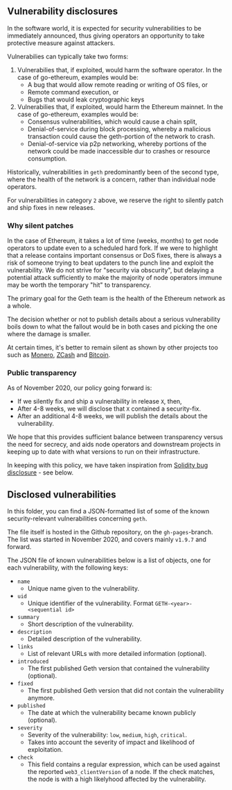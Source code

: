 ## Vulnerability disclosures

In the software world, it is expected for security vulnerabilities to be immediately announced, thus giving operators an opportunity to take protective measure against attackers. 

Vulnerabilies can typically take two forms: 

1. Vulnerabilies that, if exploited, would harm the software operator. In the case of go-ethereum, examples would be:
    - A bug that would allow remote reading or writing of OS files, or 
    - Remote command execution, or
    - Bugs that would leak cryptographic keys  
2. Vulnerabilies that, if exploited, would harm the Ethereum mainnet. In the case of go-ethereum, examples would be: 
    - Consensus vulnerabilities, which would cause a chain split, 
    - Denial-of-service during block processing, whereby a malicious transaction could cause the geth-portion of the network to crash.  
    - Denial-of-service via p2p networking, whereby portions of the network could be made inaccessible dur to crashes or resource consumption.

Historically, vulnerabilities in `geth` predominantly been of the second type, where the health of the network is a concern, rather than individual node operators. 

For vulnerabilities in category `2` above, we reserve the right to silently patch and ship fixes in new releases. 

### Why silent patches

In the case of Ethereum, it takes a lot of time (weeks, months) to get node operators to update even to a scheduled hard fork. 
If we were to highlight that a release contains important consensus or DoS fixes, there is always a risk of someone trying to beat updaters 
to the punch line and exploit the vulnerability. We do not strive for "security via obscurity", but delaying a potential attack 
sufficiently to make the majority of node operators immune may be worth the temporary "hit" to transparency.

The primary goal for the Geth team is the health of the Ethereum network as a whole.

The decision whether or not to publish details about a serious vulnerability boils down to what the 
fallout would be in both cases and picking the one where the damage is smaller. 

At certain times, it's better to remain silent as shown by other projects 
too such as [Monero](https://www.getmonero.org/2017/05/17/disclosure-of-a-major-bug-in-cryptonote-based-currencies.html), 
[ZCash](https://electriccoin.co/blog/zcash-counterfeiting-vulnerability-successfully-remediated/) and 
[Bitcoin](https://www.coindesk.com/the-latest-bitcoin-bug-was-so-bad-developers-kept-its-full-details-a-secret).

### Public transparency

As of November 2020, our policy going forward is: 

- If we silently fix and ship a vulnerability in release `X`, then, 
- After 4-8 weeks, we will disclose that `X` contained a security-fix. 
- After an additional 4-8 weeks, we will publish the details about the vulnerability.

We hope that this provides sufficient balance between transparency versus the need for secrecy, and aids node operators and downstream projects
 in keeping up to date with what versions to run on their infrastructure.

In keeping with this policy, we have taken inspiration from [Solidity bug disclosure](https://solidity.readthedocs.io/en/develop/bugs.html) - see below.

## Disclosed vulnerabilities

In this folder, you can find a JSON-formatted list of some of the known security-relevant vulnerabilities concerning `geth`. 

The file itself is hosted in the Github repository, on the `gh-pages`-branch. 
The list was started in November 2020, and covers mainly `v1.9.7` and forward.

The JSON file of known vulnerabilities below is a list of objects, one for each vulnerability, with the following keys:

- `name` 
  - Unique name given to the vulnerability.
- `uid` 
  - Unique identifier of the vulnerability. Format `GETH-<year>-<sequential id>`
- `summary`
  - Short description of the vulnerability.
- `description`
  - Detailed description of the vulnerability.
- `links`
  - List of relevant URLs with more detailed information (optional).
- `introduced`
  - The first published Geth version that contained the vulnerability (optional).
- `fixed`
  - The first published Geth version that did not contain the vulnerability anymore.
- `published`
  - The date at which the vulnerability became known publicly (optional).
- `severity`
  - Severity of the vulnerability: `low`, `medium`, `high`, `critical`. 
  - Takes into account the severity of impact and likelihood of exploitation.
- `check`
  - This field contains a regular expression, which can be used against the reported `web3_clientVersion` of a node. If the check 
    matches, the node is with a high likelyhood affected by the vulnerability.